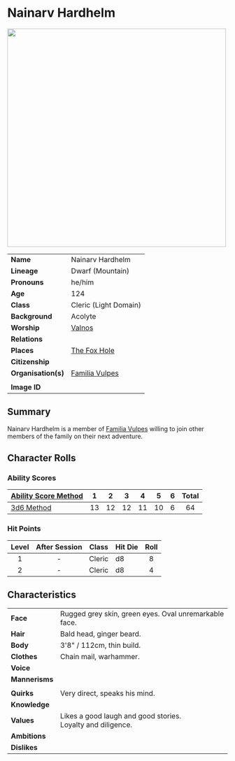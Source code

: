 # Nainarv Hardhelm

<img src="https://raw.githubusercontent.com/jesskelsall/astarus-images/main/characters/portraits/imageid.png" height="500" />

|||
| --- | --- |
| **Name** | Nainarv Hardhelm | character.4
| **Lineage** | Dwarf (Mountain) |
| **Pronouns** | he/him |
| **Age** | 124 |
| **Class** | Cleric (Light Domain) |
| **Background** | Acolyte |
| **Worship** | [Valnos](../gods/deities/valnos.md) |
| **Relations** | |
| **Places** | [The Fox Hole](../places/buildings/the-fox-hole.md) |
| **Citizenship** | |
| **Organisation(s)** | [Familia Vulpes](../organisations/familia-vulpes.md) |
|||
| **Image ID** | |

## Summary

Nainarv Hardhelm is a member of [Familia Vulpes](../organisations/familia-vulpes.md) willing to join other members of the family on their next adventure.

## Character Rolls

### Ability Scores

| [Ability Score Method](../mechanics/ability-score-method/ability-score-method.md) | 1 | 2 | 3 | 4 | 5 | 6 | Total |
| --- |:---:|:---:|:---:|:---:|:---:|:---:|:---:|
| [3d6 Method](../mechanics/ability-score-method/3d6-method.md) | 13 | 12 | 12 | 11 | 10 | 6 | 64 |

### Hit Points

| Level | After Session | Class | Hit Die | Roll |
|:---:|:---:| --- | --- |:---:|
| 1 | - | Cleric | d8 | 8 |
| 2 | - | Cleric | d8 | 4 |

## Characteristics

| | |
| --- | --- |
| **Face** | Rugged grey skin, green eyes. Oval unremarkable face. | characteristics.2
| **Hair** | Bald head, ginger beard. |
| **Body** | 3'8" / 112cm, thin build. |
| **Clothes** | Chain mail, warhammer. |
| **Voice** | |
| **Mannerisms** | |
| | |
| **Quirks** | Very direct, speaks his mind. |
| **Knowledge** | |
| **Values** | Likes a good laugh and good stories.<br>Loyalty and diligence. |
| **Ambitions** | |
| **Dislikes** | |
